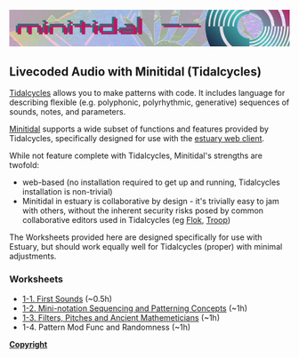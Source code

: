 ![DECODED Banner](images/banner_minitidal.png)

## Livecoded Audio with Minitidal (Tidalcycles)

[Tidalcycles](https://tidalcycles.org/) allows you to make patterns with code. It includes language for describing flexible (e.g. polyphonic, polyrhythmic, generative) sequences of sounds, notes, and parameters.

[Minitidal](https://github.com/dktr0/estuary) supports a wide subset of functions and features provided by Tidalcycles, specifically designed for use with the [estuary web client](https://estuary.mcmaster.ca).

While not feature complete with Tidalcycles, Minitidal's strengths are twofold:

  - web-based (no installation required to get up and running, Tidalcycles installation is non-trivial)
  - Minitidal in estuary is collaborative by design - it's trivially easy to jam with others, without the inherent security risks posed by common collaborative editors used in Tidalcycles (eg [Flok](https://github.com/munshkr/flok), [Troop](https://github.com/Qirky/Troop))

The Worksheets provided here are designed specifically for use with Estuary, but should work equally well for Tidalcycles (proper) with minimal adjustments.

### Worksheets

 - [1-1. First Sounds](/minitidal/1-1.md) (~0.5h)
 - [1-2. Mini-notation Sequencing and Patterning Concepts](/minitidal/1-2.md) (~1h)
 - [1-3. Filters, Pitches and Ancient Mathemeticians](/minitidal/1-3.md) (~1h)
 - 1-4. Pattern Mod Func and Randomness (~1h)

**[Copyright](/COPYRIGHT.md)**

